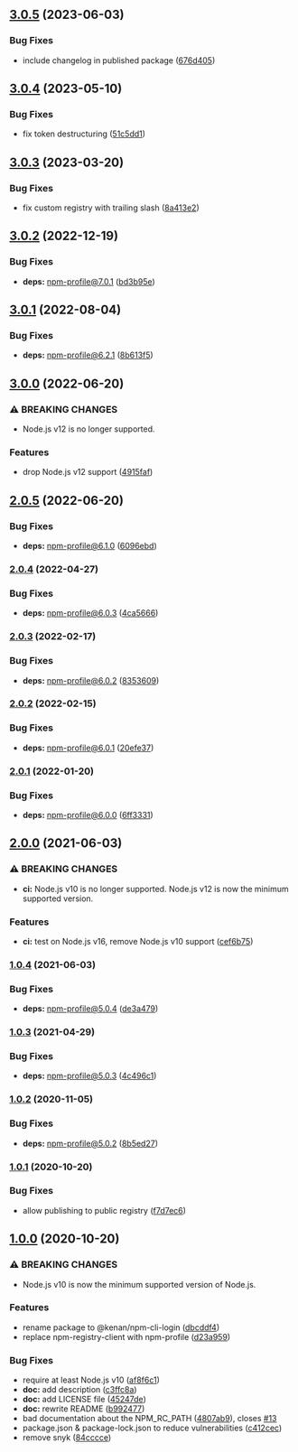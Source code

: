 ## [3.0.5](https://github.com/kenany/npm-cli-login/compare/v3.0.4...v3.0.5) (2023-06-03)


### Bug Fixes

* include changelog in published package ([676d405](https://github.com/kenany/npm-cli-login/commit/676d40548a428d2a82c862837bd43d78c7ab8ccd))

## [3.0.4](https://github.com/kenany/npm-cli-login/compare/v3.0.3...v3.0.4) (2023-05-10)


### Bug Fixes

* fix token destructuring ([51c5dd1](https://github.com/kenany/npm-cli-login/commit/51c5dd1d45bcac02ec233a0a1c703602467c9833))

## [3.0.3](https://github.com/kenany/npm-cli-login/compare/v3.0.2...v3.0.3) (2023-03-20)


### Bug Fixes

* fix custom registry with trailing slash ([8a413e2](https://github.com/kenany/npm-cli-login/commit/8a413e22bff99d6f72e04b797846df4f94f0b179))

## [3.0.2](https://github.com/kenany/npm-cli-login/compare/v3.0.1...v3.0.2) (2022-12-19)


### Bug Fixes

* **deps:** npm-profile@7.0.1 ([bd3b95e](https://github.com/kenany/npm-cli-login/commit/bd3b95eb5a70e4692e218371c2b06865de10ee13))

## [3.0.1](https://github.com/kenany/npm-cli-login/compare/v3.0.0...v3.0.1) (2022-08-04)


### Bug Fixes

* **deps:** npm-profile@6.2.1 ([8b613f5](https://github.com/kenany/npm-cli-login/commit/8b613f5c7f6236ceaf789c507bd47b44480f0a6d))

## [3.0.0](https://github.com/kenany/npm-cli-login/compare/v2.0.5...v3.0.0) (2022-06-20)


### ⚠ BREAKING CHANGES

* Node.js v12 is no longer supported.

### Features

* drop Node.js v12 support ([4915faf](https://github.com/kenany/npm-cli-login/commit/4915fafcbdb8543fcef0f95ab2c3f8f0d463a90b))

## [2.0.5](https://github.com/kenany/npm-cli-login/compare/v2.0.4...v2.0.5) (2022-06-20)


### Bug Fixes

* **deps:** npm-profile@6.1.0 ([6096ebd](https://github.com/kenany/npm-cli-login/commit/6096ebd6ed09a634604ee177922f278cad46ef9d))

### [2.0.4](https://github.com/kenany/npm-cli-login/compare/v2.0.3...v2.0.4) (2022-04-27)


### Bug Fixes

* **deps:** npm-profile@6.0.3 ([4ca5666](https://github.com/kenany/npm-cli-login/commit/4ca566684b5eeb332641f3e107a00dd1b8cd1598))

### [2.0.3](https://github.com/kenany/npm-cli-login/compare/v2.0.2...v2.0.3) (2022-02-17)


### Bug Fixes

* **deps:** npm-profile@6.0.2 ([8353609](https://github.com/kenany/npm-cli-login/commit/8353609172680d6e9dfc48efd55269f7ab0b04b0))

### [2.0.2](https://github.com/kenany/npm-cli-login/compare/v2.0.1...v2.0.2) (2022-02-15)


### Bug Fixes

* **deps:** npm-profile@6.0.1 ([20efe37](https://github.com/kenany/npm-cli-login/commit/20efe377dbb9c63b2b8116d05f6b42f75ebd00e5))

### [2.0.1](https://github.com/kenany/npm-cli-login/compare/v2.0.0...v2.0.1) (2022-01-20)


### Bug Fixes

* **deps:** npm-profile@6.0.0 ([6ff3331](https://github.com/kenany/npm-cli-login/commit/6ff333110ad8e2701c03125b2f782faeff597711))

## [2.0.0](https://github.com/kenany/npm-cli-login/compare/v1.0.4...v2.0.0) (2021-06-03)


### ⚠ BREAKING CHANGES

* **ci:** Node.js v10 is no longer supported. Node.js v12 is now
the minimum supported version.

### Features

* **ci:** test on Node.js v16, remove Node.js v10 support ([cef6b75](https://github.com/kenany/npm-cli-login/commit/cef6b75fd00a042bdfa0dca0e3a64d1047d9fd7e))

### [1.0.4](https://github.com/kenany/npm-cli-login/compare/v1.0.3...v1.0.4) (2021-06-03)


### Bug Fixes

* **deps:** npm-profile@5.0.4 ([de3a479](https://github.com/kenany/npm-cli-login/commit/de3a479cb0ac81e5a6b19e32d2db8a760d4ee1de))

### [1.0.3](https://github.com/kenany/npm-cli-login/compare/v1.0.2...v1.0.3) (2021-04-29)


### Bug Fixes

* **deps:** npm-profile@5.0.3 ([4c496c1](https://github.com/kenany/npm-cli-login/commit/4c496c1c9cad4bff7804ee4ed48f0240fb1b874e))

### [1.0.2](https://github.com/kenany/npm-cli-login/compare/v1.0.1...v1.0.2) (2020-11-05)


### Bug Fixes

* **deps:** npm-profile@5.0.2 ([8b5ed27](https://github.com/kenany/npm-cli-login/commit/8b5ed27dd153e3e4697363e279fe5e519d44b496))

### [1.0.1](https://github.com/kenany/npm-cli-login/compare/v1.0.0...v1.0.1) (2020-10-20)


### Bug Fixes

* allow publishing to public registry ([f7d7ec6](https://github.com/kenany/npm-cli-login/commit/f7d7ec6e6fadedcf003ffc56a68bbdf379a175c6))

## [1.0.0](https://github.com/kenany/npm-cli-login/compare/v0.1.1...v1.0.0) (2020-10-20)


### ⚠ BREAKING CHANGES

* Node.js v10 is now the minimum supported version of
Node.js.

### Features

* rename package to @kenan/npm-cli-login ([dbcddf4](https://github.com/kenany/npm-cli-login/commit/dbcddf4a50a4435396892ccddeed4041f9eb13a8))
* replace npm-registry-client with npm-profile ([d23a959](https://github.com/kenany/npm-cli-login/commit/d23a959baa084ecdae403383c30385c5a5836cac))


### Bug Fixes

* require at least Node.js v10 ([af8f6c1](https://github.com/kenany/npm-cli-login/commit/af8f6c17c66902bc970624f3e113cb36d61bf463))
* **doc:** add description ([c3ffc8a](https://github.com/kenany/npm-cli-login/commit/c3ffc8a1691165427844cd8898afb15997a89626))
* **doc:** add LICENSE file ([45247de](https://github.com/kenany/npm-cli-login/commit/45247de135a93df96d07241d93ce2da106b803d9))
* **doc:** rewrite README ([b992477](https://github.com/kenany/npm-cli-login/commit/b9924774b05570032ddd10bed9936281e07d3c89))
* bad documentation about the NPM_RC_PATH ([4807ab9](https://github.com/kenany/npm-cli-login/commit/4807ab9a40b325d1087bacfcad6691131e3ab991)), closes [#13](https://github.com/kenany/npm-cli-login/issues/13)
* package.json & package-lock.json to reduce vulnerabilities ([c412cec](https://github.com/kenany/npm-cli-login/commit/c412cec6dfcb9ba5bfea41490b84ea2983456e45))
* remove snyk ([84cccce](https://github.com/kenany/npm-cli-login/commit/84cccce8e1d78977e0a027a791e819b6adabb759))
